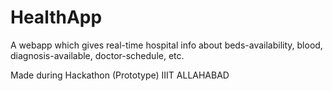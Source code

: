 # HealthApp
A webapp which gives real-time hospital info about beds-availability, blood, diagnosis-available, doctor-schedule, etc.

 Made during Hackathon (Prototype) IIIT ALLAHABAD
